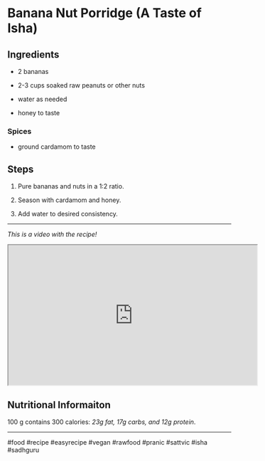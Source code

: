 # Banana Nut Porridge (A Taste of Isha)

## Ingredients

*   2 bananas
    
*   2-3 cups soaked raw peanuts or other nuts
    
*   water as needed
    
*   honey to taste
    

### Spices

*   ground cardamom to taste
    

## Steps

1.  Pure bananas and nuts in a 1:2 ratio.
    
2.  Season with cardamom and honey.
    
3.  Add water to desired consistency.
    

* * *

*This is a video with the recipe!*

<iframe width="560" height="315" src="https://www.youtube.com/embed/AFvPuiifuak"></iframe>

## Nutritional Informaiton

100 g contains 300 calories: *23g fat, 17g carbs, and 12g protein*.

* * *

#food #recipe #easyrecipe #vegan #rawfood #pranic #sattvic #isha #sadhguru